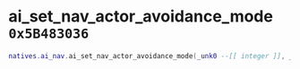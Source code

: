 # ai_set_nav_actor_avoidance_mode `0x5B483036`

```lua
natives.ai_nav.ai_set_nav_actor_avoidance_mode(_unk0 --[[ integer ]], _unk1 --[[ integer ]])
```